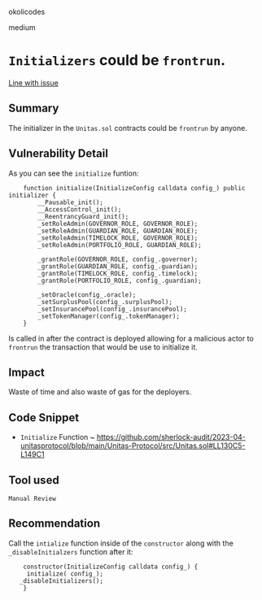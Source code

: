 okolicodes

medium

# `Initializers` could be `frontrun`.

[Line with issue](https://github.com/sherlock-audit/2023-04-unitasprotocol/blob/main/Unitas-Protocol/src/Unitas.sol#L122)
## Summary
The initializer in the `Unitas.sol` contracts could be `frontrun` by anyone.
## Vulnerability Detail
As you can see the `initialize` funtion:
```solidity
    function initialize(InitializeConfig calldata config_) public initializer {
        __Pausable_init();
        __AccessControl_init();
        __ReentrancyGuard_init();
        _setRoleAdmin(GOVERNOR_ROLE, GOVERNOR_ROLE);
        _setRoleAdmin(GUARDIAN_ROLE, GUARDIAN_ROLE);
        _setRoleAdmin(TIMELOCK_ROLE, GOVERNOR_ROLE);
        _setRoleAdmin(PORTFOLIO_ROLE, GUARDIAN_ROLE);

        _grantRole(GOVERNOR_ROLE, config_.governor);
        _grantRole(GUARDIAN_ROLE, config_.guardian);
        _grantRole(TIMELOCK_ROLE, config_.timelock);
        _grantRole(PORTFOLIO_ROLE, config_.guardian);

        _setOracle(config_.oracle);
        _setSurplusPool(config_.surplusPool);
        _setInsurancePool(config_.insurancePool);
        _setTokenManager(config_.tokenManager);
    }
```
Is called in after the contract is deployed allowing for a malicious actor to `frontrun` the transaction that would be use to initialize it.
## Impact
Waste of time and also waste of gas for the deployers.
## Code Snippet
- `Initialize` Function ~ https://github.com/sherlock-audit/2023-04-unitasprotocol/blob/main/Unitas-Protocol/src/Unitas.sol#LL130C5-L149C1 
## Tool used

`Manual Review`

## Recommendation
Call the `intialize` function inside of the `constructor` along with the `_disableInitialzers` function after it:
```solidity
    constructor(InitializeConfig calldata config_) {
     initialize( config_);
   _disableInitializers();
    }
```